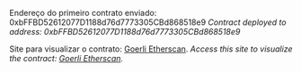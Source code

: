 Endereço do primeiro contrato enviado: 0xbFFBD52612077D1188d76d7773305CBd868518e9
_Contract deployed to address: 0xbFFBD52612077D1188d76d7773305CBd868518e9_

Site para visualizar o contrato: [Goerli Etherscan](https://goerli.etherscan.io/).
_Access this site to visualize the contract: [Goerli Etherscan](https://goerli.etherscan.io/)._